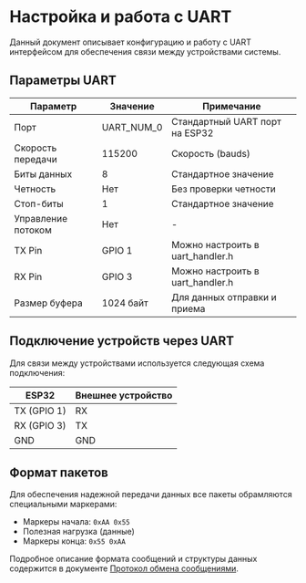 # Настройка и работа с UART

Данный документ описывает конфигурацию и работу с UART интерфейсом для обеспечения связи между устройствами системы.

## Параметры UART

| Параметр | Значение | Примечание |
|----------|----------|------------|
| Порт | UART_NUM_0 | Стандартный UART порт на ESP32 |
| Скорость передачи | 115200 | Скорость (bauds) |
| Биты данных | 8 | Стандартное значение |
| Четность | Нет | Без проверки четности |
| Стоп-биты | 1 | Стандартное значение |
| Управление потоком | Нет | - |
| TX Pin | GPIO 1 | Можно настроить в uart_handler.h |
| RX Pin | GPIO 3 | Можно настроить в uart_handler.h |
| Размер буфера | 1024 байт | Для данных отправки и приема |

## Подключение устройств через UART

Для связи между устройствами используется следующая схема подключения:

| ESP32       | Внешнее устройство |
|-------------|-------------------|
| TX (GPIO 1) | RX                |
| RX (GPIO 3) | TX                |
| GND         | GND               |

## Формат пакетов

Для обеспечения надежной передачи данных все пакеты обрамляются специальными маркерами:

- Маркеры начала: `0xAA 0x55`
- Полезная нагрузка (данные)
- Маркеры конца: `0x55 0xAA`

Подробное описание формата сообщений и структуры данных содержится в документе [Протокол обмена сообщениями](message_protocol.md).